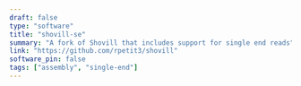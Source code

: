 ```yaml
---
draft: false
type: "software"
title: "shovill-se"
summary: "A fork of Shovill that includes support for single end reads"
link: "https://github.com/rpetit3/shovill"
software_pin: false
tags: ["assembly", "single-end"]
---
```

